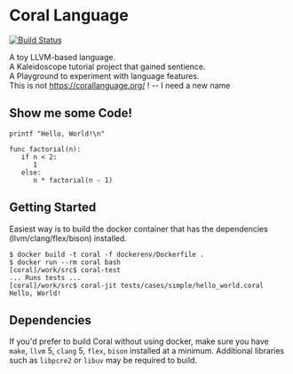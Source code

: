# Coral Language

[![Build Status](https://travis-ci.org/talyian/coral.svg?branch=coral)](https://travis-ci.org/talyian/coral)

A toy LLVM-based language.  
A Kaleidoscope tutorial project that gained sentience.  
A Playground to experiment with language features.  
This is not https://corallanguage.org/ ! -- I need a new name

## Show me some Code!

    printf "Hello, World!\n"

    func factorial(n):
       if n < 2:
          1
       else:
          n * factorial(n - 1)

## Getting Started

Easiest way is to build the docker container that has the dependencies (llvm/clang/flex/bison) installed.

```
$ docker build -t coral -f dockerenv/Dockerfile .
$ docker run --rm coral bash
[coral]/work/src$ coral-test
... Runs tests ...
[coral]/work/src$ coral-jit tests/cases/simple/hello_world.coral
Hello, World!
```

## Dependencies

If you'd prefer to build Coral without using docker, make sure you have `make`, `llvm` 5, `clang` 5, `flex`, `bison` installed at a minimum. Additional libraries such as `libpcre2` or `libuv` may be required to build.
